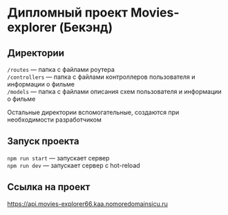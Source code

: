 # Дипломный проект Movies-explorer (Бекэнд)


## Директории

`/routes` — папка с файлами роутера  
`/controllers` — папка с файлами контроллеров пользователя и информации о фильме   
`/models` — папка с файлами описания схем пользователя и информации о фильме  
  
Остальные директории вспомогательные, создаются при необходимости разработчиком

## Запуск проекта

`npm run start` — запускает сервер   
`npm run dev` — запускает сервер с hot-reload

## Ссылка на проект

https://api.movies-explorer66.kaa.nomoredomainsicu.ru

